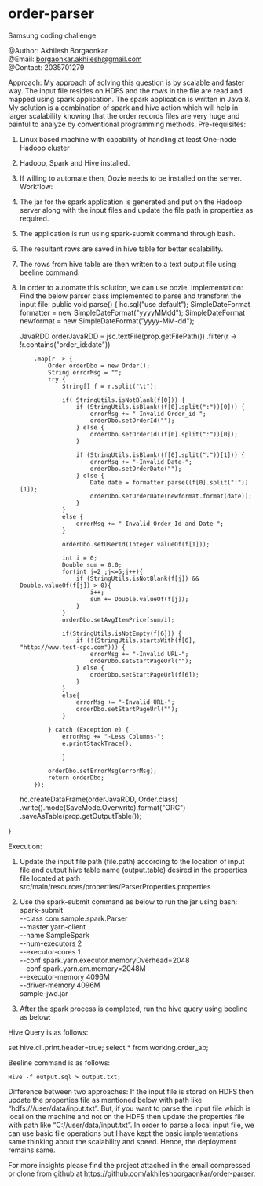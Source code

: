 # order-parser
Samsung coding challenge

@Author: Akhilesh Borgaonkar 	
@Email: borgaonkar.akhilesh@gmail.com	
@Contact: 2035701279

Approach:
My approach of solving this question is by scalable and faster way. The input file resides on HDFS and the rows in the file are read and mapped using spark application. The spark application is written in Java 8. My solution is a combination of spark and hive action which will help in larger scalability knowing that the order records files are very huge and painful to analyze by conventional programming methods.
Pre-requisites:
1.	Linux based machine with capability of handling at least One-node Hadoop cluster
2.	Hadoop, Spark and Hive installed.
3.	If willing to automate then, Oozie needs to be installed on the server.
Workflow:
1.	The jar for the spark application is generated and put on the Hadoop server along with the input files and update the file path in properties as required.
2.	The application is run using spark-submit command through bash.
3.	The resultant rows are saved in hive table for better scalability.
4.	The rows from hive table are then written to a text output file using beeline command.
5.	In order to automate this solution, we can use oozie.
Implementation:
Find the below parser class implemented to parse and transform the input file:
public void parse() {
    hc.sql("use default");
    SimpleDateFormat formatter = new SimpleDateFormat("yyyyMMdd");
    SimpleDateFormat newformat = new SimpleDateFormat("yyyy-MM-dd");

    JavaRDD<Order> orderJavaRDD = jsc.textFile(prop.getFilePath())
            .filter(r -> !r.contains("order_id:date"))

            .map(r -> {
                Order orderDbo = new Order();
                String errorMsg = "";
                try {
                    String[] f = r.split("\t");

                    if( StringUtils.isNotBlank(f[0])) {
                        if (StringUtils.isBlank((f[0].split(":"))[0])) {
                            errorMsg += "-Invalid Order_id-";
                            orderDbo.setOrderId("");
                        } else {
                            orderDbo.setOrderId((f[0].split(":"))[0]);
                        }

                        if (StringUtils.isBlank((f[0].split(":"))[1])) {
                            errorMsg += "-Invalid Date-";
                            orderDbo.setOrderDate("");
                        } else {
                            Date date = formatter.parse((f[0].split(":"))[1]);
                            orderDbo.setOrderDate(newformat.format(date));
                        }
                    }
                    else {
                        errorMsg += "-Invalid Order_Id and Date-";
                    }

                    orderDbo.setUserId(Integer.valueOf(f[1]));

                    int i = 0;
                    Double sum = 0.0;
                    for(int j=2 ;j<=5;j++){
                        if (StringUtils.isNotBlank(f[j]) && Double.valueOf(f[j]) > 0){
                            i++;
                            sum += Double.valueOf(f[j]);
                        }
                    }
                    orderDbo.setAvgItemPrice(sum/i);

                    if(StringUtils.isNotEmpty(f[6])) {
                        if (!(StringUtils.startsWith(f[6], "http://www.test-cpc.com"))) {
                            errorMsg += "-Invalid URL-";
                            orderDbo.setStartPageUrl("");
                        } else {
                            orderDbo.setStartPageUrl(f[6]);
                        }
                    }
                    else{
                        errorMsg += "-Invalid URL-";
                        orderDbo.setStartPageUrl("");
                    }

                } catch (Exception e) {
                    errorMsg += "-Less Columns-";
                    e.printStackTrace();

                    }

                orderDbo.setErrorMsg(errorMsg);
                return orderDbo;
            });

    hc.createDataFrame(orderJavaRDD, Order.class)
            .write().mode(SaveMode.Overwrite).format("ORC")
            .saveAsTable(prop.getOutputTable());

}

Execution:
1.	Update the input file path (file.path) according to the location of input file and output hive table name (output.table) desired in the properties file located at path src/main/resources/properties/ParserProperties.properties

2.	Use the spark-submit command as below to run the jar using bash:
spark-submit \
        --class com.sample.spark.Parser \
        --master yarn-client \
        --name SampleSpark \
        --num-executors 2 \
        --executor-cores 1 \
        --conf spark.yarn.executor.memoryOverhead=2048 \
        --conf spark.yarn.am.memory=2048M \
        --executor-memory 4096M \
        --driver-memory 4096M \
       sample-jwd.jar

3.	After the spark process is completed, run the hive query using beeline as below:

Hive Query is as follows:

set hive.cli.print.header=true;
select * from working.order_ab;

Beeline command is as follows:

	Hive -f output.sql > output.txt;


Difference between two approaches:
If the input file is stored on HDFS then update the properties file as mentioned below with path like “hdfs:///user/data/input.txt”. But, if you want to parse the input file which is local on the machine and not on the HDFS then update the properties file with path like “C://user/data/input.txt”. In order to parse a local input file, we can use basic file operations but I have kept the basic implementations same thinking about the scalability and speed. Hence, the deployment remains same.


For more insights please find the project attached in the email compressed or clone from github at https://github.com/akhileshborgaonkar/order-parser.
